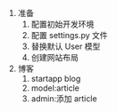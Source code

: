 1. 准备
   1. 配置初始开发环境
   2. 配置 settings.py 文件
   3. 替换默认 User 模型
   4. 创建网站布局
2. 博客
   1. startapp blog
   2. model:article
   3. admin:添加 article